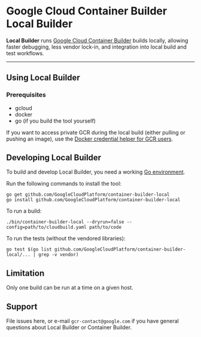 # Google Cloud Container Builder Local Builder

**Local Builder** runs [Google Cloud Container Builder] builds locally, allowing faster debugging, less vendor lock-in,
and integration into local build and test workflows.

----

## Using Local Builder

### Prerequisites
- gcloud
- docker
- go (if you build the tool yourself)

If you want to access private GCR during the local build (either pulling or 
pushing an image), use the
[Docker credential helper for GCR users](https://github.com/GoogleCloudPlatform/docker-credential-gcr).

## Developing Local Builder

To build and develop Local Builder, you need a working [Go environment].

Run the following commands to install the tool:

```
go get github.com/GoogleCloudPlatform/container-builder-local
go install github.com/GoogleCloudPlatform/container-builder-local
```

To run a build:
```
./bin/container-builder-local --dryrun=false --config=path/to/cloudbuild.yaml path/to/code
```

To run the tests (without the vendored libraries):
```
go test $(go list github.com/GoogleCloudPlatform/container-builder-local/... | grep -v vendor)
```

## Limitation

Only one build can be run at a time on a given host.

## Support

File issues here, or e-mail `gcr-contact@google.com` if you have general
questions about Local Builder or Container Builder.

[Google Cloud Container Builder]: http://cloud.google.com/container-builder/
[Go environment]: https://golang.org/doc/install

